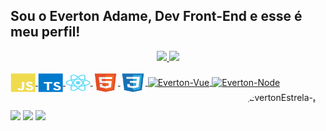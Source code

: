  ##      Sou o Everton Adame, Dev Front-End e esse é meu perfil!
  

<div align="center">
  <a href="https://github.com/EvertonAdame">
  <img height="180em" src="https://github-readme-stats.vercel.app/api?username=EvertonAdame&show_icons=true&theme=radical&include_all_commits=true&count_private=true"/>
  <img height="180em" src="https://github-readme-stats.vercel.app/api/top-langs/?username=EvertonAdame&layout=compact&langs_count=7&theme=radical"/>
</div>
  
  <div style="display: inline_block"><br>
  <img align="center" alt="Everton-Js" height="30" width="40" src="https://raw.githubusercontent.com/devicons/devicon/master/icons/javascript/javascript-plain.svg">
  <img align="center" alt="Everton-Ts" height="30" width="40" src="https://raw.githubusercontent.com/devicons/devicon/master/icons/typescript/typescript-plain.svg">
  <img align="center" alt="Everton-React" height="30" width="40" src="https://raw.githubusercontent.com/devicons/devicon/master/icons/react/react-original.svg">
  <img align="center" alt="Everton-HTML" height="30" width="40" src="https://raw.githubusercontent.com/devicons/devicon/master/icons/html5/html5-original.svg">
  <img align="center" alt="Everton-CSS" height="30" width="40" src="https://raw.githubusercontent.com/devicons/devicon/master/icons/css3/css3-original.svg">
  <img align="center" alt="Everton-Vue" height='30' width="40" src="https://cdn.jsdelivr.net/gh/devicons/devicon/icons/vuejs/vuejs-original.svg" />
  <img align="center" alt="Everton-Node" height='30' width="40" src="https://cdn.jsdelivr.net/gh/devicons/devicon/icons/nodejs/nodejs-original.svg" />
  <img align="right" alt="EvertonEstrela-pic" height="150" style="border-radius:50px;" src="https://media.giphy.com/media/pX9f5PuakNat4hLjUP/giphy.gif">
</div>
  
  ##
  
 <div>
  <a href="https://www.instagram.com/fullon.dev/" target="_blank"><img src="https://img.shields.io/badge/-Instagram-%23E4405F?style=for-the-badge&logo=instagram&logoColor=white" target="_blank"></a>
  <a href = "mailto:evertonadame4@gmail.com"><img src="https://img.shields.io/badge/-Gmail-%23333?style=for-the-badge&logo=gmail&logoColor=white" target="_blank"></a>
  <a href="https://www.linkedin.com/in/everton-adame-3a077815a/" target="_blank"><img src="https://img.shields.io/badge/-LinkedIn-%230077B5?style=for-the-badge&logo=linkedin&logoColor=white" target="_blank"></a> 
 </div>

